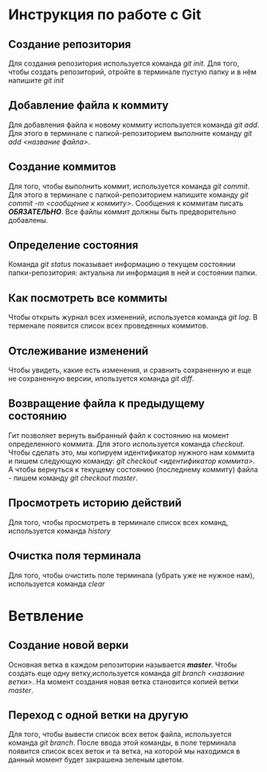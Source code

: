 # Инструкция по работе с Git

## Создание репозитория
Для создания репозитория используется команда *git init*. Для того, чтобы создать репозиторий, отройте в терминале пустую папку и в нём напишите *git init*

## Добавление файла к коммиту
Для добавления файла к новому коммиту используется команда *git add*. Для этого в терминале с папкой-репозиторием выполните команду *git add <название файла>*.

## Создание коммитов
Для того, чтобы выполнить коммит, используется команда *git commit*. Для этого в терминале с папкой-репозиторием напишите команду *git commit -m <сообщение к коммиту>*. Сообщения к коммитам писать ***ОБЯЗАТЕЛЬНО***. Все файлы коммит должны быть предворительно добавлены.

## Определение состояния
Команда *git status* показывает информацию о текущем состоянии папки-репозитория: актуальна ли информация в ней и состоянии папки.

## Как посмотреть все коммиты
Чтобы открыть журнал всех изменений, используется команда *git log*. В терменале появится список всех проведенных коммитов.

## Отслеживание изменений
Чтобы увидеть, какие есть изменения, и сравнить сохраненную и еще не сохраненную версии, ипользуется команда *git diff*.

## Возвращение файла к предыдущему состоянию
Гит позволяет вернуть выбранный файл к состоянию на момент определенного коммита. Для этого используется команда *checkout*. Чтобы сделать это, мы копируем идентификатор нужного нам коммита и пишем следующую команду:  *git checkout <идентификатор коммита>*. А чтобы вернуться к текущему состоянию (последнему коммиту) файла - пишем команду *git checkout master*.

## Просмотреть историю действий
Для того, чтобы просмотреть в терминале список всех команд, используется команда *history*

## Очистка поля терминала
Для того, чтобы очистить поле терминала (убрать уже не нужное нам), используется команда *clear*

# Ветвление
## Создание новой верки
Основная ветка в каждом репозитории называется ***master***. Чтобы создать еще одну ветку,используется команда *git branch <название ветки>*. На момент создания новая ветка становится копией ветки *master*.

## Переход с одной ветки на другую
Для того, чтобы вывести список всех веток файла, используется команда *git branch*. После ввода этой команды, в поле терминала появится список всех веток и та ветка, на которой мы находимся в данный момент будет закрашена зеленым цветом.